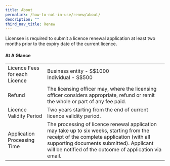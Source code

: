 ```yaml
---
title: About
permalink: /how-to-not-in-use/renew/about/
description: ""
third_nav_title: Renew
---
```


Licensee is required to submit a licence renewal application at least two months prior to the expiry date of the current licence. 

#### At A Glance
<table class="table-v">
  <tr>
    <td>Licence Fees for each Licence</td>
			<td>Business entity - S$1000 <br>Individual - S$500<br></td>
  </tr>
  <tr>
    <td>Refund</td>
    <td>The licensing officer may, where the licensing officer considers appropriate, refund or remit the whole or part of any fee paid.</td>
  </tr>
  <tr>
    <td>Licence Validity Period</td>
    <td>Two years starting from the end of current licence validity period.</td>
  </tr>
    <td>Application Processing Time</td>
    <td>The processing of licence renewal application may take up to six weeks, starting from the receipt of the complete application (with all supporting documents submitted). Applicant will be notified of the outcome of application via email.</td>
</table>